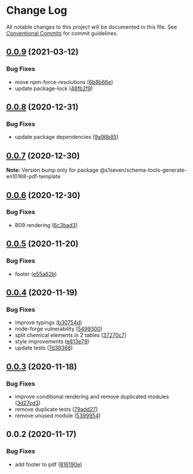 # Change Log

All notable changes to this project will be documented in this file.
See [Conventional Commits](https://conventionalcommits.org) for commit guidelines.

## [0.0.9](http://github.com/s1seven/schema-tools/compare/@s1seven/schema-tools-generate-en10168-pdf-template@0.0.8...@s1seven/schema-tools-generate-en10168-pdf-template@0.0.9) (2021-03-12)


### Bug Fixes

* move npm-force-resolutions ([6b8b66e](http://github.com/s1seven/schema-tools/commit/6b8b66ed0982cb8dab426061c63b809a91838961))
* update package-lock ([48fb2f9](http://github.com/s1seven/schema-tools/commit/48fb2f94cf0fcda8c35b64557aeb2b69419358da))





## [0.0.8](http://github.com/s1seven/schema-tools/compare/@s1seven/schema-tools-generate-en10168-pdf-template@0.0.7...@s1seven/schema-tools-generate-en10168-pdf-template@0.0.8) (2020-12-31)


### Bug Fixes

* update package dependencies ([9a96b85](http://github.com/s1seven/schema-tools/commit/9a96b85bd7ce2f28a036f8545dc40d51180a419b))





## [0.0.7](http://github.com/s1seven/schema-tools/compare/@s1seven/schema-tools-generate-en10168-pdf-template@0.0.6...@s1seven/schema-tools-generate-en10168-pdf-template@0.0.7) (2020-12-30)

**Note:** Version bump only for package @s1seven/schema-tools-generate-en10168-pdf-template





## [0.0.6](http://github.com/s1seven/schema-tools/compare/@s1seven/schema-tools-generate-en10168-pdf-template@0.0.5...@s1seven/schema-tools-generate-en10168-pdf-template@0.0.6) (2020-12-30)


### Bug Fixes

* B09 rendering ([6c3bad3](http://github.com/s1seven/schema-tools/commit/6c3bad38a39124f7c3d643774ac41b7badbc5174))





## [0.0.5](http://github.com/s1seven/schema-tools/compare/@s1seven/schema-tools-generate-en10168-pdf-template@0.0.4...@s1seven/schema-tools-generate-en10168-pdf-template@0.0.5) (2020-11-20)


### Bug Fixes

* footer ([e55a62b](http://github.com/s1seven/schema-tools/commit/e55a62bcc03d2b2441e502ec7f82cecfcc13f011))





## [0.0.4](http://github.com/s1seven/schema-tools/compare/@s1seven/schema-tools-generate-en10168-pdf-template@0.0.3...@s1seven/schema-tools-generate-en10168-pdf-template@0.0.4) (2020-11-19)


### Bug Fixes

* improve typings ([b30754d](http://github.com/s1seven/schema-tools/commit/b30754d1643d63eccb8de4b06c0ba8f06376b106))
* node-forge vulnerability ([5499300](http://github.com/s1seven/schema-tools/commit/5499300f7bac02c6b3e02f80cae84cfc2ce5f628))
* split chemical elements in 2 tables ([37270c7](http://github.com/s1seven/schema-tools/commit/37270c7d8feb2f4806e24c5bb4486c7dc096e187))
* style improvements ([e813e79](http://github.com/s1seven/schema-tools/commit/e813e79c8942f21c82680cc2094575b1689f743d))
* update tests ([7d38366](http://github.com/s1seven/schema-tools/commit/7d3836638c503818882b66c48564c06b584fa4de))





## [0.0.3](http://github.com/s1seven/schema-tools/compare/@s1seven/schema-tools-generate-en10168-pdf-template@0.0.2...@s1seven/schema-tools-generate-en10168-pdf-template@0.0.3) (2020-11-18)


### Bug Fixes

*  improve conditional rendering and remove duplicated modules ([3d27cd3](http://github.com/s1seven/schema-tools/commit/3d27cd34ccb5b2937cde0c00a74911143fd9a84f))
* remove duplicate tests ([79add27](http://github.com/s1seven/schema-tools/commit/79add27d6a36be312c607051914d6156b80401e8))
* remove unused module ([5399954](http://github.com/s1seven/schema-tools/commit/53999540e89d4ebc1be8d90355b7fafc3b98eb86))





## 0.0.2 (2020-11-17)


### Bug Fixes

* add footer to pdf ([816190e](http://github.com/s1seven/schema-tools/commit/816190ecf3e4dce6883494f8e828891d9d677467))
